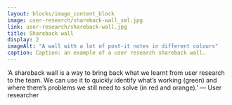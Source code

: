 ```yaml
---
layout: blocks/image_content_block
image: user-research/shareback-wall_sml.jpg
link: user-research/shareback-wall.jpg
title: Shareback wall
display: 2
imageAlt: "A wall with a lot of post-it notes in different colours"
caption: Caption: an example of a user research shareback wall.
---
```


‘A shareback wall is a way to bring back what we learnt from user research to the team. We can use it to quickly identify what’s working (green) and where there’s problems we still need to solve (in red and orange).’ — User researcher
